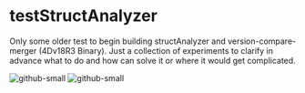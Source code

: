 # testStructAnalyzer
Only some older test to begin building structAnalyzer and version-compare-merger (4Dv18R3 Binary).
Just a collection of experiments to clarify in advance what to do and how can solve it or where it would get complicated.

![github-small](https://user-images.githubusercontent.com/65073460/82142009-9a72e400-9839-11ea-9fd8-ae2cf86a9881.png)
![github-small](https://user-images.githubusercontent.com/65073460/81642174-1ed0fb80-9423-11ea-87ba-eb3edbfa7743.png)
